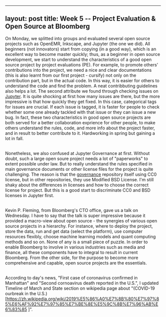 
---
layout: post
title: Week 5 -- Project Evaluation & Open Source at Bloomberg
---

On Monday, we splitted into groups and evaluated several open source projects such as OpenEMR, Inkscape, and Jupyter (the one we did). All beginners (not innovators) start from copying (in a good way), which is an excellent way to become master quickly; thus, as a beginner in open source development, we start to understand the characteristics of a good open source project by project evaluations (PE). For example, to promote others' contributions into the project, we need a nice and clear documentations (this is also learnt from our first project - cursify) not only on the contribution part, but in the actual code. In this way, it is easier for others to understand the code and find the problem. A neat contribbuting guidelines also helps a lot. The second attribute we found through checking issues on [Jupyter](https://github.com/jupyter/notebook/issues). It is quite shocking at first how many issues are there, but the more impressive is that how quickly they get fixed. In this case, categorical tags for issues are crucial. If each issue is tagged, it is faster for people to check whether some one already tackled with that issue or they can issue a new bug. In fact, these two characteristics in good open source projects are both served for a better collaboration exprience for other people, to make others understand the rules, code, and more info about the project faster, and in result to better contribute to it. Hardworking in spring but gaining a lot in fall. <br><br>

Nonetheless, we also confused at Jupyter Governance at first. Without doubt, such a large open soure project needs a lot of "paperworks" to extent possible under law. But to really understand the rules specified in main governance documents or other license files for the project is quite challenging. The reason is that the [governance](https://github.com/jupyter/governance) repository itself using CC0 license, but in other repositories, they use Modified BSD License. I'm still shaky about the differences in licenses and how to choose the correct license for project. But this is a good start to discriminate CC0 and BSD licenses in Jupyter first.<br><br>

Kevin P. Fleming, from Bloomberg's CTO office, gave us a talk on Wednesday. I have to say that the talk is super impressive because it provided a macro-view about open source - the synergies of various open source projects in a hierarchy. For instance, where to deploy the project, store the data, run and get data (select the platform), use computer resources flexibly, choose machine learning models and quant computing methods and so on. None of any is a small piece of puzzle. In order to enable Bloomberg to involve in various industries such as media and finance, all these components have to integral to result in current Bloomberg. From the other side, for the purpose to become more comprehensive and capable, open source projects are the essentials.<br><br>

According to day's news, "First case of coronavirus confirmed in Manhattan" and "Second cornoavirus death reported in the U.S.", I updated Timeline of March and State section on wikipedia page about "(COVID-19 ourbreak in the U.S.)[https://zh.wikipedia.org/wiki/2019%E5%86%A0%E7%8B%80%E7%97%85%E6%AF%92%E7%97%85%E7%BE%8E%E5%9C%8B%E7%96%AB%E6%83%85
]". <br><br>
